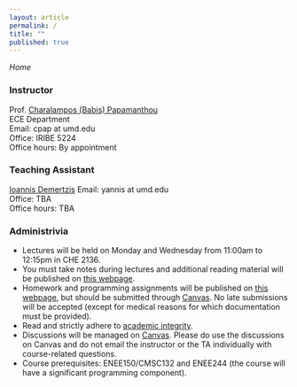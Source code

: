 ```yaml
---
layout: article
permalink: /
title: ""
published: true
---
```


*Home*

### Instructor
Prof. [Charalampos (Babis) Papamanthou](http://www.ece.umd.edu/~cpap)  
ECE Department  
Email: cpap at umd.edu  
Office: IRIBE 5224  
Office hours: By appointment

### Teaching Assistant

[Ioannis Demertzis](http://www.idemertzis.com/) 
Email: yannis at umd.edu      
Office: TBA  
Office hours: TBA


### Administrivia

*	Lectures will be held on Monday and Wednesday from 11:00am to 12:15pm in CHE 2136.
*	You must take notes during lectures and additional reading material will be published on [this webpage](http://enee351.github.io/lectures/). 
*	Homework and programming assignments will be published on [this webpage](http://enee351.github.io/homeworks/), but should be submitted through [Canvas](https://umd.instructure.com/login). No late submissions will be accepted (except for medical reasons for which documentation must be provided).
*	Read and strictly adhere to [academic integrity](http://www.faculty.umd.edu/teach/integrity.html). 
*	Discussions will be managed on [Canvas](https://umd.instructure.com/login). Please do use the discussions on Canvas and do not email the instructor or the TA individually with course-related questions.
*	Course prerequisites: ENEE150/CMSC132 and ENEE244 (the course will have a significant programming component).
